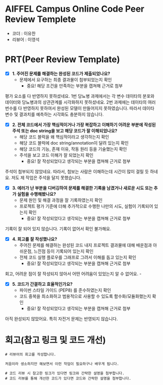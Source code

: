 # AIFFEL Campus Online Code Peer Review Templete
- 코더 : 이유찬
- 리뷰어 : 이영석


# PRT(Peer Review Template)
- [x]  **1. 주어진 문제를 해결하는 완성된 코드가 제출되었나요?**
    - 문제에서 요구하는 최종 결과물이 첨부되었는지 확인
        - 중요! 해당 조건을 만족하는 부분을 캡쳐해 근거로 첨부
        
평가 요소를 다 반영하지 못하셨네요. 1번 당뇨병 과제에서는 각 변수 데이타의 분포와 데이터와 당뇨병과의 상관관계를 시각화하지 못하셨네요. 2번 과제에는 데이타의 여러 번수를 다 반영하지 못하여서 완성된 모델이 만들어지지 못하였습니다. 따라서 데이타 변수 및 결과치를 예측하는 시각화도 충분하지 않습니다.

    
- [x]  **2. 전체 코드에서 가장 핵심적이거나 가장 복잡하고 이해하기 어려운 부분에 작성된 
주석 또는 doc string을 보고 해당 코드가 잘 이해되었나요?**
    - 해당 코드 블럭을 왜 핵심적이라고 생각하는지 확인
    - 해당 코드 블럭에 doc string/annotation이 달려 있는지 확인
    - 해당 코드의 기능, 존재 이유, 작동 원리 등을 기술했는지 확인
    - 주석을 보고 코드 이해가 잘 되었는지 확인
        - 중요! 잘 작성되었다고 생각되는 부분을 캡쳐해 근거로 첨부
  
  주석이 첨부되지 않았네요. 따라서, 첨보는 사람은 이해하는데 시간이 많이 걸릴 듯 하네요. 저도 제 작업은 주석을 달지 못했습니다.
    
- [x]  **3. 에러가 난 부분을 디버깅하여 문제를 해결한 기록을 남겼거나
새로운 시도 또는 추가 실험을 수행해봤나요?**
    - 문제 원인 및 해결 과정을 잘 기록하였는지 확인
    - 프로젝트 평가 기준에 더해 추가적으로 수행한 나만의 시도, 
    실험이 기록되어 있는지 확인
        - 중요! 잘 작성되었다고 생각되는 부분을 캡쳐해 근거로 첨부
     
기록이 잘 되어 있지 않습니다. 기록이 없어서 확인 불가해요.
        
- [x]  **4. 회고를 잘 작성했나요?**
    - 주어진 문제를 해결하는 완성된 코드 내지 프로젝트 결과물에 대해
    배운점과 아쉬운점, 느낀점 등이 기록되어 있는지 확인
    - 전체 코드 실행 플로우를 그래프로 그려서 이해를 돕고 있는지 확인
        - 중요! 잘 작성되었다고 생각되는 부분을 캡쳐해 근거로 첨부

회고, 어려운 점이 잘 작성되지 않아서 어떤 어려움이 있었는지 알 수 없어요.    - 
        
- [x]  **5. 코드가 간결하고 효율적인가요?**
    - 파이썬 스타일 가이드 (PEP8) 를 준수하였는지 확인
    - 코드 중복을 최소화하고 범용적으로 사용할 수 있도록 함수화/모듈화했는지 확인
        - 중요! 잘 작성되었다고 생각되는 부분을 캡쳐해 근거로 첨부

아직 완성되지 않았어요. 특히 자전거 문제는 반영되지 않습니다.

# 회고(참고 링크 및 코드 개선)
```
# 리뷰어의 회고를 작성합니다.

처음이라 생소하지만 해보면서 이런 작업이 필요하구나 배우게 됩니다.

# 코드 리뷰 시 참고한 링크가 있다면 링크와 간략한 설명을 첨부합니다.
# 코드 리뷰를 통해 개선한 코드가 있다면 코드와 간략한 설명을 첨부합니다.
```
